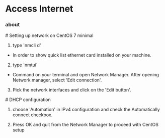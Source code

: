 # Access Internet

### about

\# Setting up network on CentOS 7 minimal

1. type 'nmcli d'

- In order to show quick list ethernet card installed on your machine.

2. type 'nmtui' 

- Command on your terminal and open Network Manager. After opening Network manager, select 'Edit connection'.

3. Pick the network interfaces and click on the 'Edit button'.


\# DHCP configuration

1. choose 'Automation' in IPv4 configuration and check the Automatically connect checkbox.

2. Press OK and quit from the Network Manager to proceed with CentOS setup